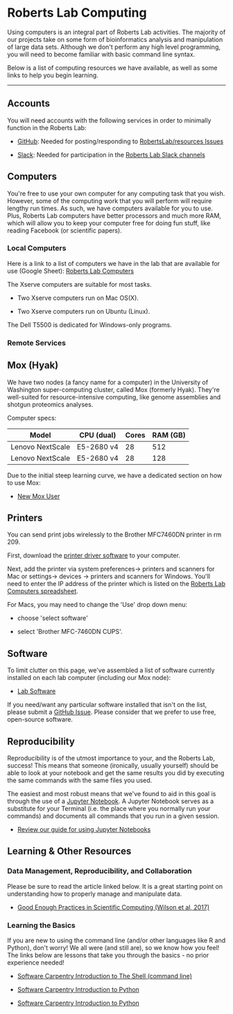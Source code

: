 # Roberts Lab Computing

Using computers is an integral part of Roberts Lab activities. The majority of our projects take on some form of bioinformatics analysis and manipulation of large data sets. Although we don't perform any high level programming, you will need to become familiar with basic command line syntax.

Below is a list of computing resources we have available, as well as some links to help you begin learning.

---

## Accounts

You will need accounts with the following services in order to minimally function in the Roberts Lab:

- [GitHub](github.com): Needed for posting/responding to [RobertsLab/resources Issues](https://github.com/RobertsLab/resources/issues)

- [Slack](slack.com): Needed for participation in the [Roberts Lab Slack channels](genefish.slack.com)

## Computers
You're free to use your own computer for any computing task that you wish. However, some of the computing work that you will perform will require lengthy run times. As such, we have computers available for you to use. Plus, Roberts Lab computers have better processors and much more RAM, which will allow you to keep your computer free for doing fun stuff, like reading Facebook (or scientific papers).

### Local Computers

Here is a link to a list of computers we have in the lab that are available for use (Google Sheet): [Roberts Lab Computers](https://docs.google.com/spreadsheets/d/1mtIITcjqZVEQtynYZFdOdx51uXTiXP7Jvvzv_SnWCDY/edit?usp=sharing)

The Xserve computers are suitable for most tasks.

  - Two Xserve computers run on Mac OS(X).

  - Two Xserve computers run on Ubuntu (Linux).

The Dell T5500 is dedicated for Windows-only programs.

### Remote Services



## Mox (Hyak)

We have two nodes (a fancy name for a computer) in the University of Washington super-computing cluster, called Mox (formerly Hyak). They're well-suited for resource-intensive computing, like genome assemblies and shotgun proteomics analyses.

Computer specs:

| Model | CPU (dual) | Cores | RAM (GB) |
| ----- | ---------- |----- | -------- |
| Lenovo NextScale | E5-2680 v4 | 28 | 512 |
| Lenovo NextScale | E5-2680 v4 | 28 | 128 |

Due to the initial steep learning curve, we have a dedicated section on how to use Mox:

- [New Mox User](mox_Adding-a-User.md)

## Printers
You can send print jobs wirelessly to the Brother MFC7460DN printer in rm 209.

First, download the [printer driver software](https://support.brother.com/g/b/downloadtop.aspx?c=us&lang=en&prod=mfc7460dn_all) to your computer.

Next, add the printer via system preferences-> printers and scanners for Mac or settings-> devices -> printers and scanners for Windows. You'll need to enter the IP address of the printer which is listed on the [Roberts Lab Computers spreadsheet](https://docs.google.com/spreadsheets/d/1mtIITcjqZVEQtynYZFdOdx51uXTiXP7Jvvzv_SnWCDY/edit#gid=0).

For Macs, you may need to change the 'Use' drop down menu:

- choose 'select software'

- select 'Brother MFC-7460DN CUPS'.

## Software

To limit clutter on this page, we've assembled a list of software currently installed on each lab computer (including our Mox node):

- [Lab Software](Lab-Software.md)

If you need/want any particular software installed that isn't on the list, please submit a [GitHub Issue](https://github.com/RobertsLab/resources/issues). Please consider that we prefer to use free, open-source software.

## Reproducibility

Reproducibility is of the utmost importance to your, and the Roberts Lab, success! This means that someone (ironically, usually yourself) should be able to look at your notebook and get the same results you did by executing the same commands with the same files you used.

The easiest and most robust means that we've found to aid in this goal is through the use of a [Jupyter Notebook](http://jupyter.org/). A Jupyter Notebook serves as a substitute for your Terminal (i.e. the place where you normally run your commands) and documents all commands that you run in a given session.


- [Review our guide for using Jupyter Notebooks](Jupyter-Notebook-Guide.md)

## Learning & Other Resources

### Data Management, Reproducibility, and Collaboration

Please be sure to read the article linked below. It is a great starting point on understanding how to properly manage and manipulate data.

- [Good Enough Practices in Scientific Computing (Wilson et al, 2017)](http://journals.plos.org/ploscompbiol/article?id=10.1371/journal.pcbi.1005510)

### Learning the Basics

If you are new to using the command line (and/or other languages like R and Python), don't worry! We all were (and still are), so we know how you feel! The links below are lessons that take you through the basics - no prior experience needed!

- [Software Carpentry Introduction to The Shell (command line)](http://swcarpentry.github.io/shell-novice)

- [Software Carpentry Introduction to Python](http://swcarpentry.github.io/python-novice-inflammation)

- [Software Carpentry Introduction to Python](http://swcarpentry.github.io/r-novice-inflammation)
